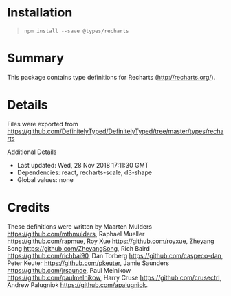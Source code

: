 # Installation
> `npm install --save @types/recharts`

# Summary
This package contains type definitions for Recharts (http://recharts.org/).

# Details
Files were exported from https://github.com/DefinitelyTyped/DefinitelyTyped/tree/master/types/recharts

Additional Details
 * Last updated: Wed, 28 Nov 2018 17:11:30 GMT
 * Dependencies: react, recharts-scale, d3-shape
 * Global values: none

# Credits
These definitions were written by Maarten Mulders <https://github.com/mthmulders>, Raphael Mueller <https://github.com/rapmue>, Roy Xue <https://github.com/royxue>, Zheyang Song <https://github.com/ZheyangSong>, Rich Baird <https://github.com/richbai90>, Dan Torberg <https://github.com/caspeco-dan>, Peter Keuter <https://github.com/pkeuter>, Jamie Saunders <https://github.com/jrsaunde>, Paul Melnikow <https://github.com/paulmelnikow>, Harry Cruse <https://github.com/crusectrl>, Andrew Palugniok <https://github.com/apalugniok>.
